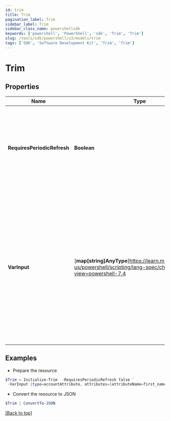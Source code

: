 ```yaml
---
id: trim
title: Trim
pagination_label: Trim
sidebar_label: Trim
sidebar_class_name: powershellsdk
keywords: ['powershell', 'PowerShell', 'sdk', 'Trim', 'Trim']
slug: /tools/sdk/powershell/v3/models/trim
tags: ['SDK', 'Software Development Kit', 'Trim', 'Trim']
---
```


# Trim

## Properties

| Name | Type | Description | Notes |
| --- | --- | --- | --- |
| **RequiresPeriodicRefresh** | **Boolean** | A value that indicates whether the transform logic should be re-evaluated every evening as part of the identity refresh process | [optional] [default to $false] |
| **VarInput** | [**map[string]AnyType**]https://learn.microsoft.com/en-us/powershell/scripting/lang-spec/chapter-04?view=powershell-7.4 | This is an optional attribute that can explicitly define the input data which will be fed into the transform logic. If input is not provided, the transform will take its input from the source and attribute combination configured via the UI. | [optional] |

## Examples

- Prepare the resource

```powershell
$Trim = Initialize-Trim  -RequiresPeriodicRefresh false `
 -VarInput {type=accountAttribute, attributes={attributeName=first_name, sourceName=Source}}
```

- Convert the resource to JSON

```powershell
$Trim | ConvertTo-JSON
```

[[Back to top]](#)
